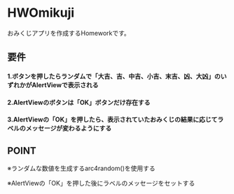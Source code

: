 # HWOmikuji

おみくじアプリを作成するHomeworkです。

## 要件

#### 1.ボタンを押したらランダムで「大吉、吉、中吉、小吉、末吉、凶、大凶」のいずれかがAlertViewで表示される
#### 2.AlertViewのボタンは「OK」ボタンだけ存在する
#### 3.AlertViewの「OK」を押したら、表示されていたおみくじの結果に応じてラベルのメッセージが変わるようにする

## POINT

 ※ランダムな数値を生成するarc4random()を使用する
 
 ※AlertViewの「OK」を押した後にラベルのメッセージをセットする
